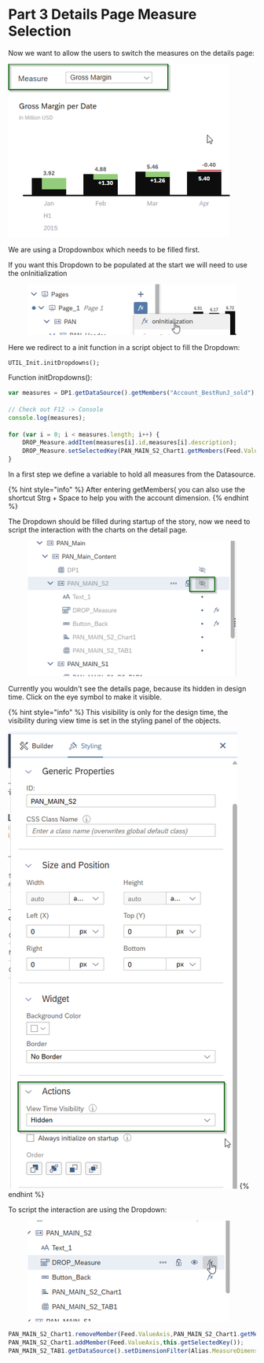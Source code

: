 # Part 3 Details Page Measure Selection

Now we want to allow the users to switch the measures on the details page:

![](<../.gitbook/assets/image (4).png>)

We are using a Dropdownbox which needs to be filled first.&#x20;

If you want this Dropdown to be populated at the start we will need to use the onInitialization

<figure><img src="../.gitbook/assets/image (6).png" alt=""><figcaption></figcaption></figure>

Here we redirect to a init function in a script object to fill the Dropdown:

```
UTIL_Init.initDropdowns();
```

Function initDropdowns():

```typescript
var measures = DP1.getDataSource().getMembers("Account_BestRunJ_sold");

// Check out F12 -> Console 
console.log(measures);

for (var i = 0; i < measures.length; i++) {
    DROP_Measure.addItem(measures[i].id,measures[i].description);
	DROP_Measure.setSelectedKey(PAN_MAIN_S2_Chart1.getMembers(Feed.ValueAxis)[0]);
}
```

In a first step we define a variable to hold all measures from the Datasource.&#x20;

{% hint style="info" %}
After entering getMembers( you can also use the shortcut Strg + Space to help you with the account dimension.
{% endhint %}

The Dropdown should be filled during startup of the story, now we need to script the interaction with the charts on the detail page.

<figure><img src="../.gitbook/assets/image (1).png" alt=""><figcaption></figcaption></figure>

Currently you wouldn't see the details page, because its hidden in design time. Click on the eye symbol to make it visible.

{% hint style="info" %}
This visibility is only for the design time, the visibility during view time is set in the styling panel of the objects.&#x20;

![](<../.gitbook/assets/image (1) (1).png>)
{% endhint %}

To script the interaction are using the Dropdown:

<figure><img src="../.gitbook/assets/image (2).png" alt=""><figcaption></figcaption></figure>

```typescript
PAN_MAIN_S2_Chart1.removeMember(Feed.ValueAxis,PAN_MAIN_S2_Chart1.getMembers(Feed.ValueAxis)[0]);
PAN_MAIN_S2_Chart1.addMember(Feed.ValueAxis,this.getSelectedKey());
PAN_MAIN_S2_TAB1.getDataSource().setDimensionFilter(Alias.MeasureDimension,this.getSelectedKey());
```
